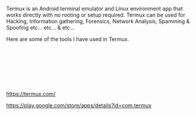 Termux is an Android terminal emulator and Linux environment app that works directly with no rooting or setup required.
Termux can be used for Hacking, Information gathering, Forensics, Network Analysis, Spamming & Spoofing etc... etc... & etc... 

Here are some of the tools I have used in Termux.

<br>
<br>
<br>
<br>
<br>
<br>















https://termux.com/

https://play.google.com/store/apps/details?id=com.termux
